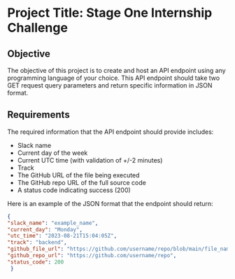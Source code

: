 # Project Title: Stage One Internship Challenge

## Objective
The objective of this project is to create and host an API endpoint using any programming language of your choice. This API endpoint should take two GET request query parameters and return specific information in JSON format.

## Requirements
The required information that the API endpoint should provide includes:
- Slack name
- Current day of the week
- Current UTC time (with validation of +/-2 minutes)
- Track
- The GitHub URL of the file being executed
- The GitHub repo URL of the full source code
- A status code indicating success (200)

Here is an example of the JSON format that the endpoint should return:

```json
{
"slack_name": "example_name",
"current_day": "Monday",
"utc_time": "2023-08-21T15:04:05Z",
"track": "backend",
"github_file_url": "https://github.com/username/repo/blob/main/file_name.ext",
"github_repo_url": "https://github.com/username/repo",
"status_code": 200
 }
             
            
